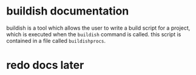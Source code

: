 # buildish documentation

buildish is a tool which allows the user to write a build script for a project, which is executed when the `buildish` command is called. this script is contained in a file called `buildishprocs`.

# redo docs later